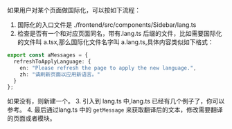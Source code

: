 如果用户对某个页面做国际化，可以按如下流程：

1. 国际化的入口文件是 ./frontend/src/components/Sidebar/lang.ts
2. 检查是否有一个和对应页面同名，带有.lang.ts 后缀的文件，比如需要国际化的文件叫 a.tsx,那么国际化文件名字叫 a.lang.ts,具体内容类似如下格式：

```typescript
export const aMessages = {
  refreshToApplyLanguage: {
    en: "Please refresh the page to apply the new language.",
    zh: "请刷新页面以应用新语言。"
  }
};
```
如果没有，则新建一个。
3. 引入到 lang.ts 中,lang.ts 已经有几个例子了，你可以参考。
4. 最后通过lang.ts 中的 `getMessage` 来获取翻译后的文本，修改需要翻译的页面或者模块。